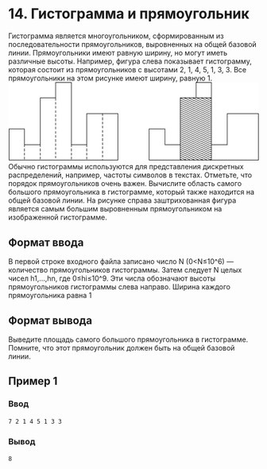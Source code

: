 # 14. Гистограмма и прямоугольник

Гистограмма является многоугольником, сформированным из последовательности прямоугольников, выровненных на общей базовой
линии. Прямоугольники имеют равную ширину, но могут иметь различные высоты. Например, фигура слева показывает
гистограмму, которая состоит из прямоугольников с высотами 2, 1, 4, 5, 1, 3, 3. Все прямоугольники на этом рисунке имеют
ширину, равную 1.  
![statement-image.png](statement-image.png)  
Обычно гистограммы используются для представления дискретных распределений, например, частоты символов в текстах.
Отметьте, что порядок прямоугольников очень важен. Вычислите область самого большого прямоугольника в гистограмме,
который также находится на общей базовой линии. На рисунке справа заштрихованная фигура является самым большим
выровненным прямоугольником на изображенной гистограмме.

## Формат ввода

В первой строке входного файла записано число N (0<N≤10^6) — количество прямоугольников гистограммы. Затем следует N
целых чисел h1,...,hn, где 0≤hi≤10^9. Эти числа обозначают высоты прямоугольников гистограммы слева направо. Ширина
каждого прямоугольника равна 1

## Формат вывода

Выведите площадь самого большого прямоугольника в гистограмме. Помните, что этот прямоугольник должен быть на общей
базовой линии.

## Пример 1

### Ввод

    7 2 1 4 5 1 3 3

### Вывод

    8
